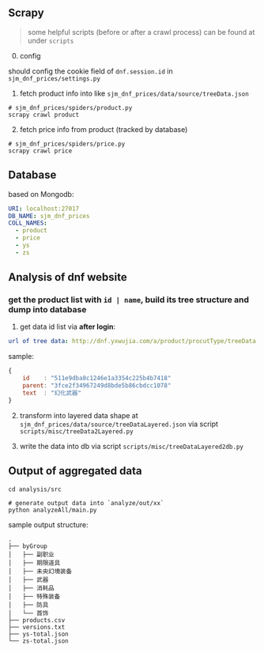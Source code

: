 ## Scrapy

> some helpful scripts (before or after a crawl process) can be found at under `scripts`

0. config

should config the cookie field of `dnf.session.id` in `sjm_dnf_prices/settings.py`

1. fetch product info into like `sjm_dnf_prices/data/source/treeData.json`

```shell
# sjm_dnf_prices/spiders/product.py
scrapy crawl product
```

2. fetch price info from product (tracked by database)

```shell
# sjm_dnf_prices/spiders/price.py
scrapy crawl price
```

## Database

based on Mongodb:

```yaml
URI: localhost:27017
DB_NAME: sjm_dnf_prices
COLL_NAMES:
  - product
  - price  
  - ys
  - zs
```

## Analysis of dnf website

### get the product list with `id | name`, build its tree structure and dump into database

1. get data id list via **after login**: 

```yml
url of tree data: http://dnf.yxwujia.com/a/product/procutType/treeData
```

sample:

```js
{
    id    : "511e9dba8c1246e1a3354c225b4b7418"
    parent: "3fce2f34967249d8bde5b86cbdcc1078"
    text  : "幻化武器"
}
```

2. transform into layered data shape at `sjm_dnf_prices/data/source/treeDataLayered.json` via script `scripts/misc/treeData2Layered.py`

3. write the data into db via script `scripts/misc/treeDataLayered2db.py`

## Output of aggregated data

```shell
cd analysis/src

# generate output data into `analyze/out/xx`
python analyzeAll/main.py
```

sample output structure:

```text
.
├── byGroup
│   ├── 副职业
│   ├── 期限道具
│   ├── 未央幻境装备
│   ├── 武器
│   ├── 消耗品
│   ├── 特殊装备
│   ├── 防具
│   └── 首饰
├── products.csv
├── versions.txt
├── ys-total.json
└── zs-total.json

```

